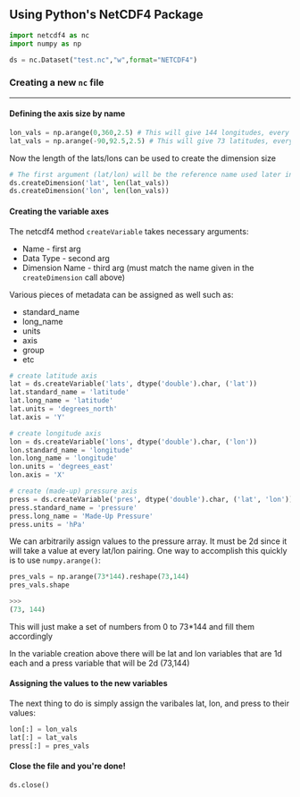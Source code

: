 ## Using Python's NetCDF4 Package

```python
import netcdf4 as nc
import numpy as np

ds = nc.Dataset("test.nc","w",format="NETCDF4")
```

### Creating a new ```nc``` file
---

#### Defining the axis size by name

```python
lon_vals = np.arange(0,360,2.5) # This will give 144 longitudes, every 2.5 degrees
lat_vals = np.arange(-90,92.5,2.5) # This will give 73 latitudes, every 2.5 degrees
```

Now the length of the lats/lons can be used to create the dimension size

```python
# The first argument (lat/lon) will be the reference name used later in the creation of the variables
ds.createDimension('lat', len(lat_vals))
ds.createDimension('lon', len(lon_vals))
```

#### Creating the variable axes

The netcdf4 method ```createVariable``` takes necessary arguments:
* Name - first arg
* Data Type - second arg
* Dimension Name - third arg (must match the name given in the ```createDimension``` call above)

Various pieces of metadata can be assigned as well such as:
* standard_name
* long_name
* units
* axis
* group
* etc

```python
# create latitude axis
lat = ds.createVariable('lats', dtype('double').char, ('lat'))
lat.standard_name = 'latitude'
lat.long_name = 'latitude'
lat.units = 'degrees_north'
lat.axis = 'Y'

# create longitude axis
lon = ds.createVariable('lons', dtype('double').char, ('lon'))
lon.standard_name = 'longitude'
lon.long_name = 'longitude'
lon.units = 'degrees_east'
lon.axis = 'X'

# create (made-up) pressure axis
press = ds.createVariable('pres', dtype('double').char, ('lat', 'lon'))
press.standard_name = 'pressure'
press.long_name = 'Made-Up Pressure'
press.units = 'hPa'
```
We can arbitrarily assign values to the pressure array. It must be 2d since it will take a value at every lat/lon pairing. One way to accomplish this quickly is to use ```numpy.arange()```:

```python
pres_vals = np.arange(73*144).reshape(73,144)
pres_vals.shape

>>>
(73, 144)
```

This will just make a set of numbers from 0 to 73*144 and fill them accordingly 

In the variable creation above there will be lat and lon variables that are 1d each and a press variable that will be 2d (73,144)

#### Assigning the values to the new variables

The next thing to do is simply assign the varibales lat, lon, and press to their values:

```python
lon[:] = lon_vals
lat[:] = lat_vals
press[:] = pres_vals
```

#### Close the file and you're done!

```python
ds.close()
```